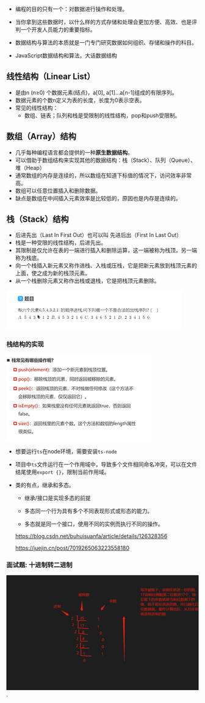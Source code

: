 + 编程的目的只有一个：对数据进行操作和处理。
+ 当你拿到这些数据时，以什么样的方式存储和处理会更加方便、高效、也是评判一个开发人员能力的重要指标。
+ 数据结构与算法的本质就是一门专门研究数据如何组织、存储和操作的科目。

+ JavaScript数据结构和算法，大话数据结构

## 线性结构（Linear List）

+ 是由n (n≥0) 个数据元素(结点)，a[0], a[1]...a[n-1]组成的有限序列。
+ 数据元素的个数n定义为表的长度，长度为0表示空表。
+ 常见的线性结构：
  + 数组、链表；队列和栈是受限制的线性结构，pop和push受限制。

## 数组（Array）结构

+ 几乎每种编程语言都会提供的一种**原生数据结构**。
+ 可以借助于数组结构来实现其他的数据结构：栈（Stack）、队列（Queue）、堆（Heap）
+ 通常数组的内存是连续的，所以数组在知道下标值的情况下，访问效率非常高。
+ 数组可以任意位置插入和删除数据。
+ 缺点是数组在中间插入元素效率是比较低的，原因也是内存是连续的。

## 栈（Stack）结构

+ 后进先出（Last In First Out）也可以叫 先进后出（First In Last Out）
+ 栈是一种受限的线性结构，后进先出。
+ 其限制是仅允许在表的一端进行插入和删除运算，这一端被称为栈顶，另一端称为栈底。
+ 向一个栈插入新元素又称作进栈、入栈或压栈，它是把新元素放到栈顶元素的上面，使之成为新的栈顶元素。
+ 从一个栈删除元素又称作出栈或退栈，它是把栈顶元素删除。

![image-20230222143119204](时间复杂度.assets/image-20230222143119204.png)

### 栈结构的实现

![image-20230222150433779](时间复杂度.assets/image-20230222150433779.png)

+ 想要运行`ts`在node环境，需要安装`ts-node`

+ 项目中`ts`文件运行在一个作用域中，导致多个文件相同命名冲突，可以在文件结尾使用`export {}`，限制当前作用域。

+ 类的有点，继承和多态。 

  + 继承/接口是实现多态的前提

  + 多态同一个行为具有多个不同表现形式或形态的能力。
  + 多态就是同一个接口，使用不同的实例而执行不同的操作。

  https://blog.csdn.net/buhuisuanfa/article/details/126328356

  https://juejin.cn/post/7019265063223558180

### 面试题: 十进制转二进制

![image-20230607113630973](时间复杂度.assets/image-20230607113630973.png).































































































